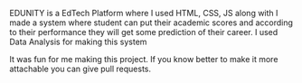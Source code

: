 EDUNITY is a EdTech Platform where I used HTML, CSS, JS along with I made a system where student can put their academic scores and according to their performance they will get some prediction of their career. I used Data Analysis for making this system


It was fun for me making this project. If you know better to make it more attachable you can give pull requests.

